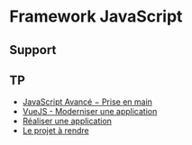 # Framework JavaScript

## Support

<SlidesDeck src="framework_javascript" />

<SlidesDeck src="javascript_avances" />

<SlidesDeck src="vuejs" />

## TP

- [JavaScript Avancé − Prise en main](/tp/javascript_avances/introduction.md)
- [VueJS - Moderniser une application](/tp/vuejs/tp1.md)
- [Réaliser une application](/tp/vuejs/tp2.md)
- [Le projet à rendre](#)